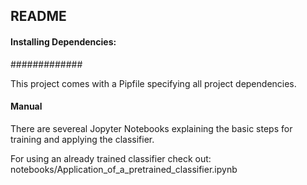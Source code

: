 ## README 

#### Installing Dependencies:
#############

This project comes with a Pipfile specifying all project dependencies.

#### Manual

There are severeal Jopyter Notebooks explaining the basic steps for training and applying the classifier.

For using an already trained classifier check out:
    notebooks/Application_of_a_pretrained_classifier.ipynb